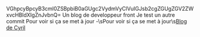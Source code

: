VGhpcyBpcyB3cml0ZSBpbiB0aGUgc2VydmVyClVuIGJsb2cgZGUgZGV2ZWxvcHBldXIgZnJvbnQ=
Un blog de developpeur front
Je test un autre commit
Pour voir si ça se met à jour
-\sPour voir si ça se met à jour\s[Blog de Cyril](https://horsty.fr)